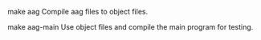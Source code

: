 make aag
	Compile aag files to object files.

make aag-main
	Use object files and compile the main program for testing.

